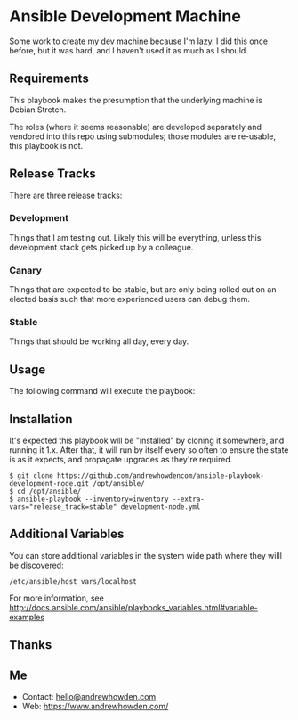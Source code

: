 # Ansible Development Machine

Some work to create my dev machine because I'm lazy. I did this once before, but it was hard, and I haven't used it
as much as I should.

## Requirements

This playbook makes the presumption that the underlying machine is Debian Stretch.

The roles (where it seems reasonable) are developed separately and vendored into this repo using submodules; those
modules are re-usable, this playbook is not.

## Release Tracks

There are three release tracks:

### Development

Things that I am testing out. Likely this will be everything, unless this development stack gets picked up by a
colleague.

### Canary

Things that are expected to be stable, but are only being rolled out on an elected basis such that more experienced
users can debug them.

### Stable

Things that should be working all day, every day.

## Usage

The following command will execute the playbook:

## Installation

It's expected this playbook will be "installed" by cloning it somewhere, and running it 1.x. After that, it will run by
itself every so often to ensure the state is as it expects, and propagate upgrades as they're required.

```
$ git clone https://github.com/andrewhowdencom/ansible-playbook-development-node.git /opt/ansible/
$ cd /opt/ansible/
$ ansible-playbook --inventory=inventory --extra-vars="release_track=stable" development-node.yml
```

## Additional Variables

You can store additional variables in the system wide path where they willl be discovered:

```
/etc/ansible/host_vars/localhost
```

For more information, see http://docs.ansible.com/ansible/playbooks_variables.html#variable-examples

## Thanks

## Me

- Contact: hello@andrewhowden.com
- Web:     https://www.andrewhowden.com/
